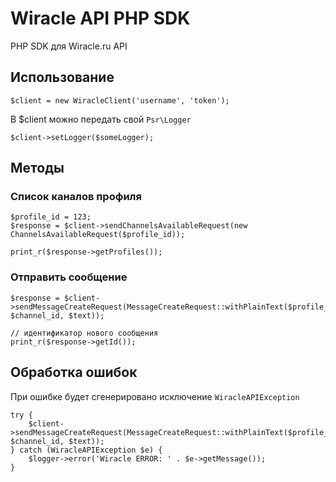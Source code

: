 # Wiracle API PHP SDK
PHP SDK для Wiracle.ru API

## Использование
```
$client = new WiracleClient('username', 'token');
```

В $client можно передать свой `Psr\Logger`
```
$client->setLogger($someLogger);
```
## Методы

### Список каналов профиля
```
$profile_id = 123;
$response = $client->sendChannelsAvailableRequest(new ChannelsAvailableRequest($profile_id));

print_r($response->getProfiles());
```

### Отправить сообщение
```
$response = $client->sendMessageCreateRequest(MessageCreateRequest::withPlainText($profile_id, $channel_id, $text));

// идентификатор нового сообщения
print_r($response->getId());
```

## Обработка ошибок
При ошибке будет сгенерировано исключение ```WiracleAPIException```

```
try {
    $client->sendMessageCreateRequest(MessageCreateRequest::withPlainText($profile_id, $channel_id, $text));
} catch (WiracleAPIException $e) {
    $logger->error('Wiracle ERROR: ' . $e->getMessage());
}
```